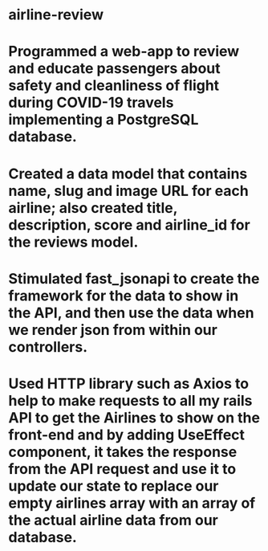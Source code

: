 # airline-review
# Programmed a web-app to review and educate passengers about safety and cleanliness of flight during COVID-19 travels implementing a PostgreSQL database.
# Created a data model that contains name, slug and image URL for each airline; also created title, description, score and airline_id for the reviews model. 
# Stimulated fast_jsonapi to create the framework for the data to show in the API, and then use the data when we render json from within our controllers.
# Used HTTP library such as Axios to help to make requests to all my rails API to get the Airlines to show on the front-end and by adding UseEffect component, it       takes the response from the API request and use it to update our state to replace our empty airlines array with an array of the actual airline data from our database.
